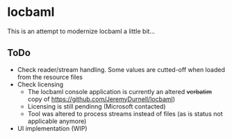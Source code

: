 # locbaml #

This is an attempt to modernize locbaml a little bit...

## ToDo

* Check reader/stream handling. Some values are cutted-off when loaded from the resource files
* Check licensing
  * The locbaml console application is currently an altered <strike>verbatim</strike> copy of https://github.com/JeremyDurnell/locbaml)
  * Licensing is still pendinng (Microsoft contacted)
  * Tool was altered to process streams instead of files (as is status not applicable anymore)
* UI implementation (WIP)
